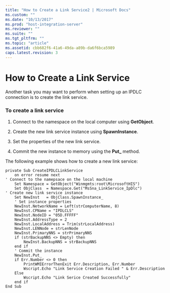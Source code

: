 ```yaml
---
title: "How to Create a Link Service2 | Microsoft Docs"
ms.custom: ""
ms.date: "10/13/2017"
ms.prod: "host-integration-server"
ms.reviewer: ""
ms.suite: ""
ms.tgt_pltfrm: ""
ms.topic: "article"
ms.assetid: cbb682f6-41a6-49da-a89b-da6f6bca5989
caps.latest.revision: 3
---
```

# How to Create a Link Service
Another task you may want to perform when setting up an IPDLC connection is to create the link service.  
  
### To create a link service  
  
1.  Connect to the namespace on the local computer using **GetObject**.  
  
2.  Create the new link service instance using **SpawnInstance**.  
  
3.  Set the properties of the new link service.  
  
4.  Commit the new instance to memory using the **Put_** method.  
  
 The following example shows how to create a new link service:  
  
```  
private Sub CreateIPDLCLinkService  
    on error resume next  
' Connect to the namepsace on the local machine  
    Set Namespace = GetObject("Winmgmts:root\MicrosoftHIS")  
    Set ObjClass  = Namespace.Get("MsSna_LinkService_IpDlc")     
' Create new link service instance  
    Set NewInst   = ObjClass.SpawnInstance_  
    ' Set instance properties  
    NewInst.NetworkName = Left(strComputerName, 8)  
    NewInst.CPName = "IPDLCLS"  
    NewInst.NodeID = "05D.FFFFF"  
    NewInst.AddressType = 2  
    NewInst.LocalAddress = Trim(strLocalAddress)  
    NewInst.LENNode = strLenNode  
    NewInst.PrimaryNNS = strPrimaryNNS  
    if (strBackupNNS <> Empty) then  
        NewInst.BackupNNS = strBackupNNS  
    end if  
    ' Commit the instance  
    NewInst.Put_  
    if Err.Number <> 0 then  
        PrintWMIErrorThenExit Err.Description, Err.Number  
        Wscript.Echo "Link Service Creation Failed " & Err.Description  
    Else   
        Wscript.Echo "Link Serice Created Successfully"  
    end if  
End Sub  
  
```